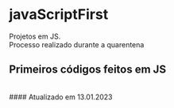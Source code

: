 # javaScriptFirst

Projetos em JS.     
Processo realizado durante a quarentena            
   
## Primeiros códigos feitos em JS         
<br> 
#### Atualizado em 13.01.2023 
   
 
